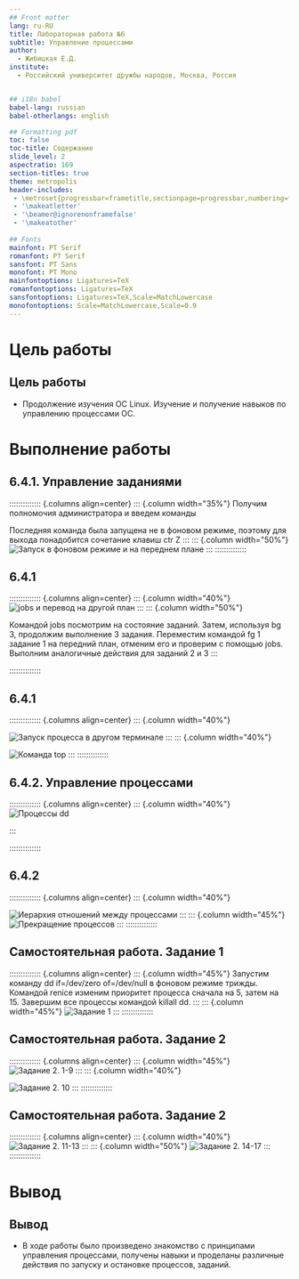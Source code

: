 ```yaml
---
## Front matter
lang: ru-RU
title: Лабораторная работа №6
subtitle: Управление процессами
author:
  - Жибицкая Е.Д.
institute:
  - Российский университет дружбы народов, Москва, Россия


## i18n babel
babel-lang: russian
babel-otherlangs: english

## Formatting pdf
toc: false
toc-title: Содержание
slide_level: 2
aspectratio: 169
section-titles: true
theme: metropolis
header-includes:
 - \metroset{progressbar=frametitle,sectionpage=progressbar,numbering=fraction}
 - '\makeatletter'
 - '\beamer@ignorenonframefalse'
 - '\makeatother'
 
## Fonts
mainfont: PT Serif
romanfont: PT Serif
sansfont: PT Sans
monofont: PT Mono
mainfontoptions: Ligatures=TeX
romanfontoptions: Ligatures=TeX
sansfontoptions: Ligatures=TeX,Scale=MatchLowercase
monofontoptions: Scale=MatchLowercase,Scale=0.9
---
```



# Цель работы

## Цель работы

 - Продолжение изучения ОС Linux. Изучение и получение навыков по управлению процессами ОС.
 
# Выполнение работы

## 6.4.1. Управление заданиями

:::::::::::::: {.columns align=center}
::: {.column width="35%"}
Получим полномочия администратора и введем команды 

Последняя команда была запущена не в фоновом режиме, поэтому для выхода понадобится сочетание клавиш ctr Z
:::
::: {.column width="50%"}
![Запуск в фоновом режиме и на переднем плане](image/1.jpg)
:::
::::::::::::::

## 6.4.1
:::::::::::::: {.columns align=center}
::: {.column width="40%"}
![jobs и перевод на другой план](image/2.jpg)
:::
::: {.column width="50%"}

Командой jobs посмотрим на состояние заданий.
Затем, используя bg 3, продолжим выполнение 3 задания. Переместим командой fg 1 задание 1 на передний план, отменим его и проверим с помощью jobs. Выполним аналогичные действия для заданий 2 и 3
:::

::::::::::::::

## 6.4.1
:::::::::::::: {.columns align=center}
::: {.column width="40%"}

![Запуск процесса в другом терминале](image/3.jpg)
:::
::: {.column width="40%"}

![Команда top](image/4.jpg)
:::
::::::::::::::

## 6.4.2. Управление процессами
:::::::::::::: {.columns align=center}
::: {.column width="40%"}
![Процессы dd](image/5.jpg)

:::

::::::::::::::



## 6.4.2
:::::::::::::: {.columns align=center}
::: {.column width="40%"}

![Иерархия отношений между процессами](image/6.jpg)
:::
::: {.column width="45%"}
![Прекращение процессов](image/7.jpg)
:::
::::::::::::::


## Самостоятельная работа. Задание 1
:::::::::::::: {.columns align=center}
::: {.column width="45%"}
Запустим команду dd if=/dev/zero of=/dev/null в фоновом режиме трижды. Командой renice изменим приоритет процесса сначала на 5, затем  на 15. Завершим все процессы командой killall dd.
:::
::: {.column width="45%"}
![Задание 1](image/8.jpg)
:::
::::::::::::::



## Самостоятельная работа. Задание 2

:::::::::::::: {.columns align=center}
::: {.column width="45%"}
![Задание 2. 1-9](image/9.jpg)
:::
::: {.column width="40%"}

![Задание 2. 10](image/10.jpg)
:::
::::::::::::::


## Самостоятельная работа. Задание 2
:::::::::::::: {.columns align=center}
::: {.column width="40%"}
![Задание 2. 11-13](image/11.jpg)
:::
::: {.column width="50%"}
![Задание 2. 14-17](image/12.jpg)
:::
::::::::::::::



# Вывод

## Вывод

- В ходе работы было произведено знакомство с принципами управления процессами, получены навыки и проделаны различные действия по запуску и остановке процессов, заданий.



